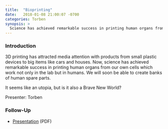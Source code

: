 ```yaml
---
title:  "Bioprinting"
date:   2018-01-08 21:00:07 -0700
categories: Torben
synopsis: >
  Science has achieved remarkable success in printing human organs from our own cells which work not only in the lab but in humans. We will soon be able to create banks of human spare parts.
---
```


### Introduction

3D printing has attracted media attention with products from small plastic devices to big items like cars and houses. Now, science has achieved remarkable success in printing human organs from our own cells which work not only in the lab but in humans. We will soon be able to create banks of human spare parts. 

It seems like an utopia, but is it also a Brave New World?

Presenter: Torben

### Follow-Up

* [Presentation](/assets/present/2018/bioprinting.pdf) (PDF)